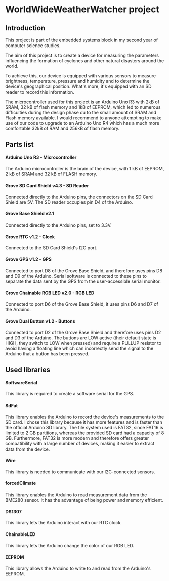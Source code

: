 # WorldWideWeatherWatcher project


## Introduction
This project is part of the embedded systems block in my second year of computer science studies.

The aim of this project is to create a device for measuring the parameters influencing the formation of cyclones and other natural disasters around the world.

To achieve this, our device is equipped with various sensors to measure brightness, temperature, pressure and humidity and to determine the device's geographical position. What's more, it's equipped with an SD reader to record this information.

The microcontroller used for this project is an Arduino Uno R3 with 2kB of SRAM, 32 kB of flash memory and 1kB of EEPROM, which led to numerous difficulties during the design phase du to the small amount of SRAM and Flash memory available. 
I would recommend to anyone attempting to make use of our code to upgrade to an Arduino Uno R4 which has a much more comfortable 32kB of RAM and 256kB of flash memory.

## Parts list
#### Arduino Uno R3 - Microcontroller
The Arduino microcontroller is the brain of the device, with 1 kB of EEPROM, 2 kB of SRAM and 32 kB of FLASH memory.

#### Grove SD Card Shield v4.3 - SD Reader
Connected directly to the Arduino pins, the connectors on the SD Card Shield are 5V. 
The SD reader occupies pin D4 of the Arduino.

#### Grove Base Shield v2.1
Connected directly to the Arduino pins, set to 3.3V.

#### Grove RTC v1.2 - Clock
Connected to the SD Card Shield's I2C port.

#### Grove GPS v1.2 - GPS
Connected to port D8 of the Grove Base Shield, and therefore uses pins D8 and D9 of the Arduino.
Serial software is connected to these pins to separate the data sent by the GPS from the user-accessible serial monitor.

#### Grove Chainable RGB LED v2.0 - RGB LED
Connected to port D6 of the Grove Base Shield, it uses pins D6 and D7 of the Arduino.

#### Grove Dual Button v1.2 - Buttons
Connected to port D2 of the Grove Base Shield and therefore uses pins D2 and D3 of the Arduino.
The buttons are LOW active (their default state is HIGH, they switch to LOW when pressed) and require a PULLUP resistor to avoid having a floating line which can incorrectly send the signal to the Arduino that a button has been pressed.

## Used libraries
#### SoftwareSerial
This library is required to create a software serial for the GPS.

#### SdFat
This library enables the Arduino to record the device's measurements to the SD card.
I chose this library because it has more features and is faster than the official Arduino SD library.
The file system used is FAT32, since FAT16 is limited to 2 GB partitions, whereas the provided SD card had a capacity of 8 GB.
Furthermore, FAT32 is more modern and therefore offers greater compatibility with a large number of devices, making it easier to extract data from the device.

#### Wire
This library is needed to communicate with our I2C-connected sensors.

#### forcedClimate
This library enables the Arduino to read measurement data from the BME280 sensor.
It has the advantage of being power and memory efficient.

#### DS1307
This library lets the Arduino interact with our RTC clock.

#### ChainableLED
This library lets the Arduino change the color of our RGB LED.

#### EEPROM
This library allows the Arduino to write to and read from the Arduino's EEPROM.
